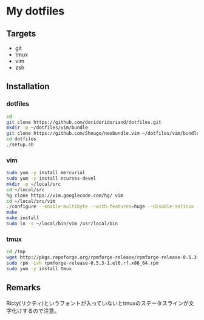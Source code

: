 # My dotfiles
## Targets
- git
- tmux
- vim
- zsh

## Installation
### dotfiles
```sh
cd
git clone https://github.com/doridoridoriand/dotfiles.git
mkdir -p ~/dotfiles/vim/bundle
git clone https://github.com/Shougo/neobundle.vim ~/dotfiles/vim/bundle/neobundle.vim
cd dotfiles
./setup.sh
```

### vim
```sh
sudo yum -y install mercurial
sudo yum -y install ncurses-devel
mkdir -p ~/local/src
cd ~/local/src
hg clone https://vim.googlecode.com/hg/ vim
cd ~/local/src/vim
./configure --enable-multibyte --with-features=huge --disable-selinux --prefix=~/local
make
make install
sudo ln -s ~/local/bin/vim /usr/local/bin 
```

### tmux
```sh
cd /tmp
wget http://pkgs.repoforge.org/rpmforge-release/rpmforge-release-0.5.3-1.el6.rf.x86_64.rpm
sudo rpm -ivh rpmforge-release-0.5.3-1.el6.rf.x86_64.rpm
sudo yum -y install tmux
```

## Remarks
Ricty(リクティ)というフォントが入っていないとtmuxのステータスラインが文字化けするので注意。
